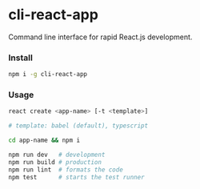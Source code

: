 # cli-react-app
Command line interface for rapid React.js development.

### Install
```sh
npm i -g cli-react-app
```

### Usage
```sh
react create <app-name> [-t <template>]

# template: babel (default), typescript

cd app-name && npm i

npm run dev   # development
npm run build # production
npm run lint  # formats the code
npm test      # starts the test runner
```
